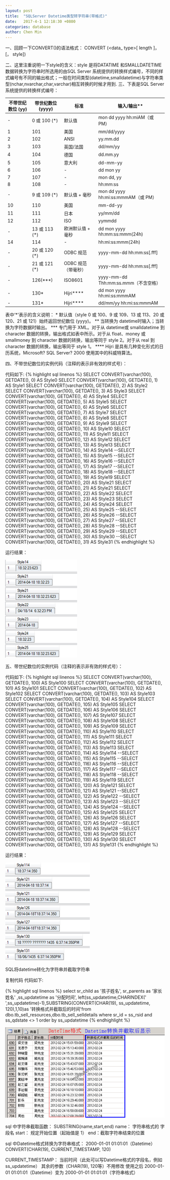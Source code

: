 ```yaml
---
layout: post
title:  "SQLServer Datetime类型转字符串(带格式)"
date:   2017-4-1 12:18:30 +0800
categories: database
author: Chen Min
---
```



一、回顾一下CONVERT()的语法格式：
    CONVERT (<data_ type>[ length ]， <expression> [， style])
	
二、这里注重说明一下style的含义：style 是将DATATIME 和SMALLDATETIME 数据转换为字符串时所选用的由SQL Server 系统提供的转换样式编号，不同的样式编号有不同的输出格式；一般在时间类型(datetime,smalldatetime)与字符串类型(nchar,nvarchar,char,varchar)相互转换的时候才用到.
三、下表是SQL Server 系统提供的转换样式编号：

|不带世纪数位 (yy)|带世纪数位 (yyyy)|标准|输入/输出**|
| --------|-----|----|----|
|-|0 或 100 (*)|默认值|mon dd yyyy hh:miAM（或 PM）|
|1|101|美国|mm/dd/yyyy|
|2|102|ANSI|yy.mm.dd|
|3|103|英国/法国|dd/mm/yy|
|4|104|德国|dd.mm.yy|
|5|105|意大利|dd-mm-yy|
|6|106|-|dd mon yy|
|7|107|-|mon dd, yy|
|8|108|-|hh:mm:ss|
|-|9 或 109 (*)|默认值 + 毫秒|mon dd yyyy hh:mi:ss:mmmAM（或 PM）|
|10|110|美国|mm-dd-yy|
|11|111|日本|yy/mm/dd|
|12|112|ISO|yymmdd|
|-|13 或 113 (*)|欧洲默认值 + 毫秒|dd mon yyyy hh:mm:ss:mmm(24h)|
|14|114|-|hh:mi:ss:mmm(24h)|
|-|20 或 120 (*)|ODBC 规范|yyyy-mm-dd hh:mm:ss[.fff]|
|-|21 或 121 (*)|ODBC 规范（带毫秒）|yyyy-mm-dd hh:mm:ss[.fff]|
|-|126(***)|ISO8601|yyyy-mm-dd Thh:mm:ss.mmm（不含空格）|
|-|130*|Hijri****|dd mon yyyy hh:mi:ss:mmmAM|
|-|131*|Hijri****|dd/mm/yy hh:mi:ss:mmmAM|

表中‘*'表示的含义说明： * 默认值（style 0 或 100、9 或 109、13 或 113、20 或 120、21 或 121）始终返回世纪数位 (yyyy)。
** 当转换为 datetime时输入；当转换为字符数据时输出。
*** 专门用于 XML。对于从 datetime或 smalldatetime 到 character 数据的转换，输出格式如表中所示。对于从 float、money 或 smallmoney 到 character 数据的转换，输出等同于 style 2。对于从 real 到 character 数据的转换，输出等同于 style 1。
**** Hijri 是具有几种变化形式的日历系统，Microsoft? SQL Server? 2000 使用其中的科威特算法。

四、不带世纪数位的实例代码（注释的表示非有效的样式号）：

代码如下:
{% highlight sql linenos %}
SELECT CONVERT(varchar(100), GETDATE(), 0) AS Style0 
SELECT CONVERT(varchar(100), GETDATE(), 1) AS Style1 
SELECT CONVERT(varchar(100), GETDATE(), 2) AS Style2 
SELECT CONVERT(varchar(100), GETDATE(), 3) AS Style3 
SELECT CONVERT(varchar(100), GETDATE(), 4) AS Style4 
SELECT CONVERT(varchar(100), GETDATE(), 5) AS Style5 
SELECT CONVERT(varchar(100), GETDATE(), 6) AS Style6 
SELECT CONVERT(varchar(100), GETDATE(), 7) AS Style7 
SELECT CONVERT(varchar(100), GETDATE(), 8) AS Style8 
SELECT CONVERT(varchar(100), GETDATE(), 9) AS Style9 
SELECT CONVERT(varchar(100), GETDATE(), 10) AS Style10 
SELECT CONVERT(varchar(100), GETDATE(), 11) AS Style11 
SELECT CONVERT(varchar(100), GETDATE(), 12) AS Style12 
SELECT CONVERT(varchar(100), GETDATE(), 13) AS Style13 
SELECT CONVERT(varchar(100), GETDATE(), 14) AS Style14 
--SELECT CONVERT(varchar(100), GETDATE(), 15) AS Style15 
--SELECT CONVERT(varchar(100), GETDATE(), 16) AS Style16 
--SELECT CONVERT(varchar(100), GETDATE(), 17) AS Style17 
--SELECT CONVERT(varchar(100), GETDATE(), 18) AS Style18 
--SELECT CONVERT(varchar(100), GETDATE(), 19) AS Style19 
SELECT CONVERT(varchar(100), GETDATE(), 20) AS Style21 
SELECT CONVERT(varchar(100), GETDATE(), 21) AS Style21 
SELECT CONVERT(varchar(100), GETDATE(), 22) AS Style22 
SELECT CONVERT(varchar(100), GETDATE(), 23) AS Style23 
SELECT CONVERT(varchar(100), GETDATE(), 24) AS Style24 
SELECT CONVERT(varchar(100), GETDATE(), 25) AS Style25 
--SELECT CONVERT(varchar(100), GETDATE(), 26) AS Style26 
--SELECT CONVERT(varchar(100), GETDATE(), 27) AS Style27 
--SELECT CONVERT(varchar(100), GETDATE(), 28) AS Style28 
--SELECT CONVERT(varchar(100), GETDATE(), 29) AS Style29 
--SELECT CONVERT(varchar(100), GETDATE(), 30) AS Style30 
--SELECT CONVERT(varchar(100), GETDATE(), 31) AS Style31
{% endhighlight %}

运行结果：

![image](../img/fhasdjaklfjadsdsojeriowej1.png)


五、带世纪数位的实例代码（注释的表示非有效的样式号）：

代码如下:
{% highlight sql linenos %}
SELECT CONVERT(varchar(100), GETDATE(), 100) AS Style100 
SELECT CONVERT(varchar(100), GETDATE(), 101) AS Style101 
SELECT CONVERT(varchar(100), GETDATE(), 102) AS Style102 
SELECT CONVERT(varchar(100), GETDATE(), 103) AS Style103 
SELECT CONVERT(varchar(100), GETDATE(), 104) AS Style104 
SELECT CONVERT(varchar(100), GETDATE(), 105) AS Style105 
SELECT CONVERT(varchar(100), GETDATE(), 106) AS Style106 
SELECT CONVERT(varchar(100), GETDATE(), 107) AS Style107 
SELECT CONVERT(varchar(100), GETDATE(), 108) AS Style108 
SELECT CONVERT(varchar(100), GETDATE(), 109) AS Style109 
SELECT CONVERT(varchar(100), GETDATE(), 110) AS Style110 
SELECT CONVERT(varchar(100), GETDATE(), 111) AS Style111 
SELECT CONVERT(varchar(100), GETDATE(), 112) AS Style112 
SELECT CONVERT(varchar(100), GETDATE(), 113) AS Style113 
SELECT CONVERT(varchar(100), GETDATE(), 114) AS Style114 
--SELECT CONVERT(varchar(100), GETDATE(), 115) AS Style115 
--SELECT CONVERT(varchar(100), GETDATE(), 116) AS Style116 
--SELECT CONVERT(varchar(100), GETDATE(), 117) AS Style117 
--SELECT CONVERT(varchar(100), GETDATE(), 118) AS Style118 
--SELECT CONVERT(varchar(100), GETDATE(), 119) AS Style119 
SELECT CONVERT(varchar(100), GETDATE(), 120) AS Style121 
SELECT CONVERT(varchar(100), GETDATE(), 121) AS Style121 
--SELECT CONVERT(varchar(100), GETDATE(), 122) AS Style122 
--SELECT CONVERT(varchar(100), GETDATE(), 123) AS Style123 
--SELECT CONVERT(varchar(100), GETDATE(), 124) AS Style124 
--SELECT CONVERT(varchar(100), GETDATE(), 125) AS Style125 
SELECT CONVERT(varchar(100), GETDATE(), 126) AS Style126 
SELECT CONVERT(varchar(100), GETDATE(), 127) AS Style127 
--SELECT CONVERT(varchar(100), GETDATE(), 128) AS Style128 
--SELECT CONVERT(varchar(100), GETDATE(), 129) AS Style129 
SELECT CONVERT(varchar(100), GETDATE(), 130) AS Style130 
SELECT CONVERT(varchar(100), GETDATE(), 131) AS Style131
{% endhighlight %}

运行结果：

![image](../img/fhasdjaklfjadsdsojeriowej2.png)


SQL将datetime转化为字符串并截取字符串

复制代码 代码如下:

{% highlight sql linenos %}
select sr_child as '孩子姓名', sr_parents as '家长姓名' ,ss_updatetime as '分配时间', left(ss_updatetime,CHARINDEX(' ',ss_updatetime)-1),SUBSTRING(CONVERT(CHAR(19), ss_updatetime, 120),1,10)as '转换格式并截取后的时间'from dbo.tb_sell_resources,dbo.tb_sell_selldetails where sr_id = ss_rsid and ss_qdstate <> 1 order by ss_updatetime 
{% endhighlight %}

![image](../img/fhasdjaklfjadsdsojeriowej3.png)


sql 中字符串截取函数： SUBSTRING(name,start,end) 
name： 字符串格式的 字段名 
start： 规定开始位置（起始值是 1） 
end：截取字符串结束的位置 


sql 中Datetime格式转换为字符串格式： 2000-01-01 01:01:01（Datetime） CONVERT(CHAR(19), CURRENT_TIMESTAMP, 120) 

CURRENT_TIMESTAMP： 当前时间（此处可以写Datetime格式的字段名，例如ss_updatetime） 
其余的参数（CHAR(19), 120等）不用修改 
使用之后 2000-01-01 01:01:01（Datetime）变为 2000-01-01 01:01:01（字符串格式）